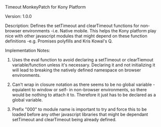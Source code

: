 Timeout MonkeyPatch for Kony Platform

Version: 1.0.0

Description: 
Defines the setTimeout and clearTimeout functions for non-browser 
environments -i.e. Native mobile. This helps the Kony platform play
nice with other javascript modules that might depend on these function definitions
-e.g. Promises polyfills and Kris Kowal's Q.

Implementation Notes:
1) Uses the eval function to avoid declaring a setTimeout or clearTiemout
variable/function unless it's necessary. Declaring it and not initializing it
will lead to breaking the natively defined namespace on browser environments.

2) Can't wrap in closure notation as there seems to be no global variable -equialent
to window or self- in non-browser environments, so there would be nothing to attach
it to. Therefore it just has to be declared as a global variable.

3) Prefix "000" to module name is important to try and force this to be loaded before
any other javascript libraries that might be dependant setTimeout and clearTimeout
being already defined.

